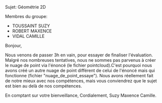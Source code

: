 Sujet: Géométrie 2D


Membres du groupe:

- TOUSSAINT SUZY
- ROBERT MAXENCE
- VIDAL CAMILLE


Bonjour, 

Nous venons de passer 3h en vain, pour essayer de finaliser l'évaluation. 
Malgré nos nombreuses tentatives, nous ne sommes pas parvenus à créer le nuage de point via l'énoncé (le fichier pointcloud).C'est pourquoi nous avons créé un autre nuage de point différent de celui de l'énoncé mais qui fonctionne (fichier "nuage_de_point_essaye"). 
Nous avons réellement fait de notre mieux avec nos compétences, mais vous conviendrez que le sujet est bien au delà de nos compétences. 

En comptant sur votre bienveillance, 
Cordialement, 
Suzy Maxence Camille. 
